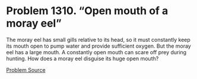 # Problem 1310. “Open mouth of a moray eel”

The moray eel has small gills relative to its head, so it must constantly keep its mouth open to pump water and provide sufficient oxygen. But the moray eel has a large mouth. A constantly open mouth can scare off prey during hunting. How does a moray eel disguise its huge open mouth?

[Problem Source](https://www.trizland.ru/tasks/5767/)